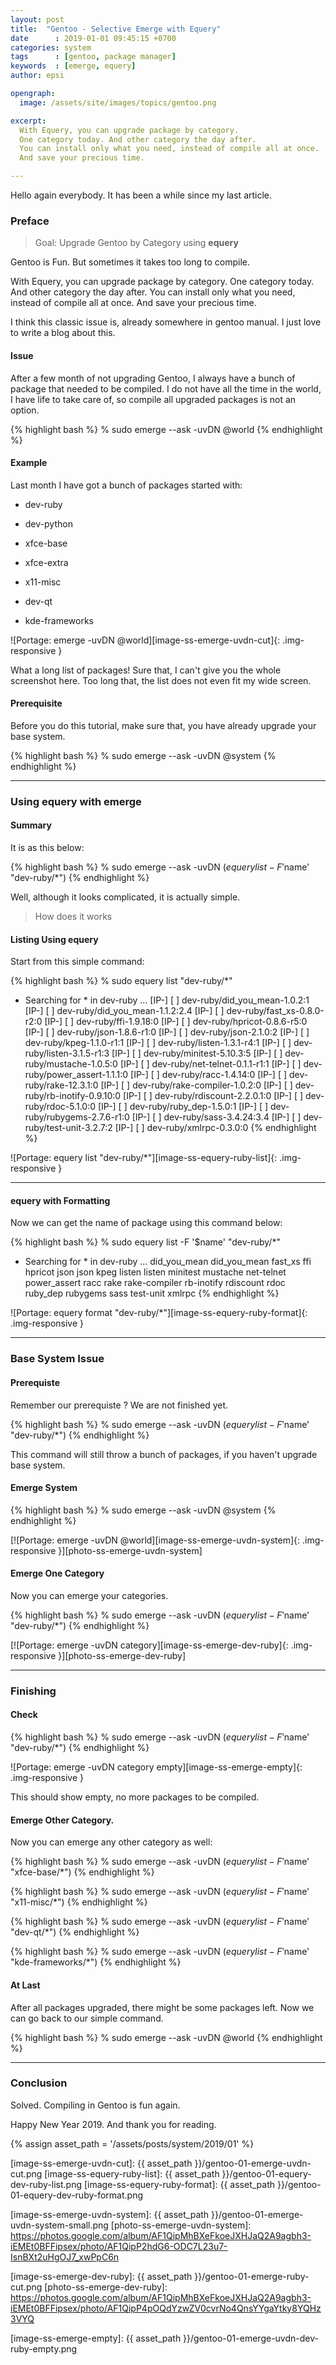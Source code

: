 ```yaml
---
layout: post
title:  "Gentoo - Selective Emerge with Equery"
date      : 2019-01-01 09:45:15 +0700
categories: system
tags      : [gentoo, package manager]
keywords  : [emerge, equery]
author: epsi

opengraph:
  image: /assets/site/images/topics/gentoo.png

excerpt:
  With Equery, you can upgrade package by category.
  One category today. And other category the day after.
  You can install only what you need, instead of compile all at once.
  And save your precious time.

---
```


Hello again everybody.
It has been a while since my last article.

### Preface

> Goal: Upgrade Gentoo by Category using **equery**

Gentoo is Fun.
But sometimes it takes too long to compile.

With Equery, you can upgrade package by category.
One category today. And other category the day after.
You can install only what you need, instead of compile all at once.
And save your precious time.

I think this classic issue is, already somewhere in gentoo manual.
I just love to write a blog about this.

#### Issue

After a few month of not upgrading Gentoo,
I always have a bunch of package that needed to be compiled.
I do not have all the time in the world,
I have life to take care of, so compile all upgraded packages is not an option.

{% highlight bash %}
 % sudo emerge --ask -uvDN @world
{% endhighlight %}

#### Example

Last month I have got a bunch of packages started with:

* dev-ruby

* dev-python

* xfce-base

* xfce-extra

* x11-misc

* dev-qt

* kde-frameworks

![Portage: emerge -uvDN @world][image-ss-emerge-uvdn-cut]{: .img-responsive }

What a long list of packages!
Sure that, I can't give you the whole screenshot here.
Too long that, the list does not even fit my wide screen.

#### Prerequisite

Before you do this tutorial, make sure that,
you have already upgrade your base system.

{% highlight bash %}
 % sudo emerge --ask -uvDN @system
{% endhighlight %}

-- -- --

### Using equery with emerge

#### Summary

It is as this below:

{% highlight bash %}
 % sudo emerge --ask -uvDN $(equery list -F '$name' "dev-ruby/*")
{% endhighlight %}

Well, although it looks complicated, it is actually simple.

> How does it works

#### Listing Using equery

Start from this simple command:

{% highlight bash %}
 % sudo equery list "dev-ruby/*"
 * Searching for * in dev-ruby ...
[IP-] [  ] dev-ruby/did_you_mean-1.0.2:1
[IP-] [  ] dev-ruby/did_you_mean-1.1.2:2.4
[IP-] [  ] dev-ruby/fast_xs-0.8.0-r2:0
[IP-] [  ] dev-ruby/ffi-1.9.18:0
[IP-] [  ] dev-ruby/hpricot-0.8.6-r5:0
[IP-] [  ] dev-ruby/json-1.8.6-r1:0
[IP-] [  ] dev-ruby/json-2.1.0:2
[IP-] [  ] dev-ruby/kpeg-1.1.0-r1:1
[IP-] [  ] dev-ruby/listen-1.3.1-r4:1
[IP-] [  ] dev-ruby/listen-3.1.5-r1:3
[IP-] [  ] dev-ruby/minitest-5.10.3:5
[IP-] [  ] dev-ruby/mustache-1.0.5:0
[IP-] [  ] dev-ruby/net-telnet-0.1.1-r1:1
[IP-] [  ] dev-ruby/power_assert-1.1.1:0
[IP-] [  ] dev-ruby/racc-1.4.14:0
[IP-] [  ] dev-ruby/rake-12.3.1:0
[IP-] [  ] dev-ruby/rake-compiler-1.0.2:0
[IP-] [  ] dev-ruby/rb-inotify-0.9.10:0
[IP-] [  ] dev-ruby/rdiscount-2.2.0.1:0
[IP-] [  ] dev-ruby/rdoc-5.1.0:0
[IP-] [  ] dev-ruby/ruby_dep-1.5.0:1
[IP-] [  ] dev-ruby/rubygems-2.7.6-r1:0
[IP-] [  ] dev-ruby/sass-3.4.24:3.4
[IP-] [  ] dev-ruby/test-unit-3.2.7:2
[IP-] [  ] dev-ruby/xmlrpc-0.3.0:0
{% endhighlight %}

![Portage: equery list "dev-ruby/*"][image-ss-equery-ruby-list]{: .img-responsive }

-- -- --

#### equery with Formatting

Now we can get the name of package using this command below:

{% highlight bash %}
 % sudo equery list -F '$name' "dev-ruby/*"
 * Searching for * in dev-ruby ...
did_you_mean
did_you_mean
fast_xs
ffi
hpricot
json
json
kpeg
listen
listen
minitest
mustache
net-telnet
power_assert
racc
rake
rake-compiler
rb-inotify
rdiscount
rdoc
ruby_dep
rubygems
sass
test-unit
xmlrpc
{% endhighlight %}

![Portage: equery format "dev-ruby/*"][image-ss-equery-ruby-format]{: .img-responsive }

-- -- --

### Base System Issue

#### Prerequiste

Remember our prerequiste ?
We are not finished yet.

{% highlight bash %}
 % sudo emerge --ask -uvDN $(equery list -F '$name' "dev-ruby/*")
{% endhighlight %}

This command will still throw a bunch of packages,
if you haven't upgrade base system.

#### Emerge System

{% highlight bash %}
 % sudo emerge --ask -uvDN @system
{% endhighlight %}

[![Portage: emerge -uvDN @world][image-ss-emerge-uvdn-system]{: .img-responsive }][photo-ss-emerge-uvdn-system]

#### Emerge One Category

Now you can emerge your categories.

{% highlight bash %}
 % sudo emerge --ask -uvDN $(equery list -F '$name' "dev-ruby/*")
{% endhighlight %}

[![Portage: emerge -uvDN category][image-ss-emerge-dev-ruby]{: .img-responsive }][photo-ss-emerge-dev-ruby]

-- -- --

### Finishing

#### Check

{% highlight bash %}
 % sudo emerge --ask -uvDN $(equery list -F '$name' "dev-ruby/*")
{% endhighlight %}

![Portage: emerge -uvDN category empty][image-ss-emerge-empty]{: .img-responsive }

This should show empty, no more packages to be compiled.

#### Emerge Other Category.

Now you can emerge any other category as well:

{% highlight bash %}
 % sudo emerge --ask -uvDN $(equery list -F '$name' "xfce-base/*")
{% endhighlight %}

{% highlight bash %}
 % sudo emerge --ask -uvDN $(equery list -F '$name' "x11-misc/*")
{% endhighlight %}

{% highlight bash %}
 % sudo emerge --ask -uvDN $(equery list -F '$name' "dev-qt/*")
{% endhighlight %}

{% highlight bash %}
 % sudo emerge --ask -uvDN $(equery list -F '$name' "kde-frameworks/*")
{% endhighlight %}

#### At Last

After all packages upgraded, there might be some packages left.
Now we can go back to our simple command.

{% highlight bash %}
 % sudo emerge --ask -uvDN @world
{% endhighlight %}

-- -- --

### Conclusion

Solved.
Compiling in Gentoo is fun again.

Happy New Year 2019.
And thank you for reading.

[//]: <> ( -- -- -- links below -- -- -- )

{% assign asset_path = '/assets/posts/system/2019/01' %}

[image-ss-emerge-uvdn-cut]:     {{ asset_path }}/gentoo-01-emerge-uvdn-cut.png
[image-ss-equery-ruby-list]:    {{ asset_path }}/gentoo-01-equery-dev-ruby-list.png
[image-ss-equery-ruby-format]:  {{ asset_path }}/gentoo-01-equery-dev-ruby-format.png

[image-ss-emerge-uvdn-system]:  {{ asset_path }}/gentoo-01-emerge-uvdn-system-small.png
[photo-ss-emerge-uvdn-system]:  https://photos.google.com/album/AF1QipMhBXeFkoeJXHJaQ2A9agbh3-iEMEt0BFFipsex/photo/AF1QipP2hdG6-ODC7L23u7-IsnBXt2uHgOJ7_xwPpC6n

[image-ss-emerge-dev-ruby]:     {{ asset_path }}/gentoo-01-emerge-ruby-cut.png
[photo-ss-emerge-dev-ruby]:     https://photos.google.com/album/AF1QipMhBXeFkoeJXHJaQ2A9agbh3-iEMEt0BFFipsex/photo/AF1QipP4pOQdYzwZV0cvrNo4QnsYYgaYtky8YQHz3VYQ

[image-ss-emerge-empty]:        {{ asset_path }}/gentoo-01-emerge-uvdn-dev-ruby-empty.png
